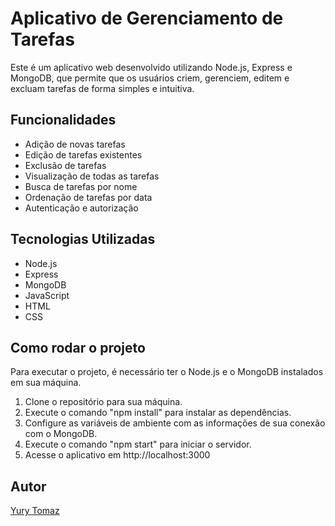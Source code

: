 # Aplicativo de Gerenciamento de Tarefas
Este é um aplicativo web desenvolvido utilizando Node.js, Express e MongoDB, que permite que os usuários criem, gerenciem, editem e excluam tarefas de forma simples e intuitiva.

## Funcionalidades
- Adição de novas tarefas
- Edição de tarefas existentes
- Exclusão de tarefas
- Visualização de todas as tarefas
- Busca de tarefas por nome
- Ordenação de tarefas por data
- Autenticação e autorização

## Tecnologias Utilizadas
- Node.js
- Express
- MongoDB
- JavaScript
- HTML
- CSS

## Como rodar o projeto
Para executar o projeto, é necessário ter o Node.js e o MongoDB instalados em sua máquina.
1. Clone o repositório para sua máquina.
2. Execute o comando "npm install" para instalar as dependências.
3. Configure as variáveis de ambiente com as informações de sua conexão com o MongoDB.
4. Execute o comando "npm start" para iniciar o servidor.
5. Acesse o aplicativo em http://localhost:3000

## Autor
[Yury Tomaz](https://github.com/dev-off)
